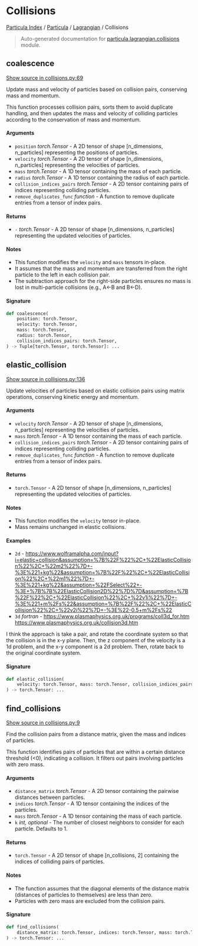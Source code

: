 # Collisions

[Particula Index](../../README.md#particula-index) / [Particula](../index.md#particula) / [Lagrangian](./index.md#lagrangian) / Collisions

> Auto-generated documentation for [particula.lagrangian.collisions](../../../../particula/lagrangian/collisions.py) module.

## coalescence

[Show source in collisions.py:69](../../../../particula/lagrangian/collisions.py#L69)

Update mass and velocity of particles based on collision pairs, conserving
mass and momentum.

This function processes collision pairs, sorts them to avoid duplicate
handling, and then updates the mass and velocity of colliding particles
according to the conservation of mass and momentum.

#### Arguments

- `position` *torch.Tensor* - A 2D tensor of shape [n_dimensions, n_particles]
    representing the positions of particles.
- `velocity` *torch.Tensor* - A 2D tensor of shape [n_dimensions, n_particles]
    representing the velocities of particles.
- `mass` *torch.Tensor* - A 1D tensor containing the mass of each particle.
- `radius` *torch.Tensor* - A 1D tensor containing the radius of each particle.
- `collision_indices_pairs` *torch.Tensor* - A 2D tensor containing pairs of
    indices representing colliding particles.
- `remove_duplicates_func` *function* - A function to remove duplicate entries
    from a tensor of index pairs.

#### Returns

- `-` *torch.Tensor* - A 2D tensor of shape [n_dimensions, n_particles]
    representing the updated velocities of particles.

#### Notes

- This function modifies the `velocity` and `mass` tensors in-place.
- It assumes that the mass and momentum are transferred from the right
    particle to the left in each collision pair.
- The subtraction approach for the right-side particles ensures no mass is
    lost in multi-particle collisions (e.g., A<-B and B<-D).

#### Signature

```python
def coalescence(
    position: torch.Tensor,
    velocity: torch.Tensor,
    mass: torch.Tensor,
    radius: torch.Tensor,
    collision_indices_pairs: torch.Tensor,
) -> Tuple[torch.Tensor, torch.Tensor]: ...
```



## elastic_collision

[Show source in collisions.py:136](../../../../particula/lagrangian/collisions.py#L136)

Update velocities of particles based on elastic collision pairs using
matrix operations, conserving kinetic energy and momentum.

#### Arguments

- `velocity` *torch.Tensor* - A 2D tensor of shape [n_dimensions, n_particles]
    representing the velocities of particles.
- `mass` *torch.Tensor* - A 1D tensor containing the mass of each particle.
- `collision_indices_pairs` *torch.Tensor* - A 2D tensor containing pairs of
    indices representing colliding particles.
- `remove_duplicates_func` *function* - A function to remove duplicate entries
    from a tensor of index pairs.

#### Returns

- `torch.Tensor` - A 2D tensor of shape [n_dimensions, n_particles]
    representing the updated velocities of particles.

#### Notes

- This function modifies the `velocity` tensor in-place.
- Mass remains unchanged in elastic collisions.

#### Examples

- `2d` - https://www.wolframalpha.com/input?i=elastic+collision&assumption=%7B%22F%22%2C+%22ElasticCollision%22%2C+%22m2%22%7D+-%3E%221+kg%22&assumption=%7B%22F%22%2C+%22ElasticCollision%22%2C+%22m1%22%7D+-%3E%221+kg%22&assumption=%22FSelect%22+-%3E+%7B%7B%22ElasticCollision2D%22%7D%7D&assumption=%7B%22F%22%2C+%22ElasticCollision%22%2C+%22v1i%22%7D+-%3E%221+m%2Fs%22&assumption=%7B%22F%22%2C+%22ElasticCollision%22%2C+%22v2i%22%7D+-%3E%22-0.5+m%2Fs%22
- `3d` *fortran* - https://www.plasmaphysics.org.uk/programs/coll3d_for.htm
https://www.plasmaphysics.org.uk/collision3d.htm

I think the approach is take a pair, and rotate the coordinate system so
that the collision is in the x-y plane. Then, the z component of the
velocity is a 1d problem, and the x-y component is a 2d problem. Then,
rotate back to the original coordinate system.

#### Signature

```python
def elastic_collision(
    velocity: torch.Tensor, mass: torch.Tensor, collision_indices_pairs: torch.Tensor
) -> torch.Tensor: ...
```



## find_collisions

[Show source in collisions.py:9](../../../../particula/lagrangian/collisions.py#L9)

Find the collision pairs from a distance matrix, given the mass and
indices of particles.

This function identifies pairs of particles that are within a certain
distance threshold (<0), indicating a collision.
It filters out pairs involving particles with zero mass.

#### Arguments

- `distance_matrix` *torch.Tensor* - A 2D tensor containing the pairwise
    distances between particles.
- `indices` *torch.Tensor* - A 1D tensor containing the indices of the
    particles.
- `mass` *torch.Tensor* - A 1D tensor containing the mass of each particle.
- `k` *int, optional* - The number of closest neighbors to consider for each
    particle. Defaults to 1.

#### Returns

- `torch.Tensor` - A 2D tensor of shape [n_collisions, 2] containing the
indices of colliding pairs of particles.

#### Notes

- The function assumes that the diagonal elements of the distance matrix
(distances of particles to themselves) are less than zero.
- Particles with zero mass are excluded from the collision pairs.

#### Signature

```python
def find_collisions(
    distance_matrix: torch.Tensor, indices: torch.Tensor, mass: torch.Tensor, k: int = 1
) -> torch.Tensor: ...
```
